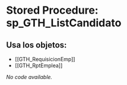 # Stored Procedure: sp_GTH_ListCandidato

## Usa los objetos:
- [[GTH_RequisicionEmp]]
- [[GTH_RptEmplea]]

*No code available.*
